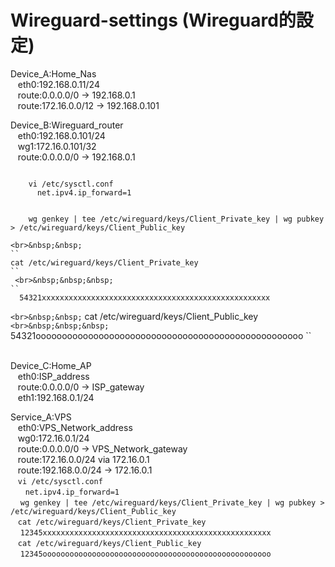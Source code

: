 # Wireguard-settings (Wireguard的設定)

Device_A:Home_Nas <br>&nbsp;&nbsp;
    eth0:192.168.0.11/24 <br>&nbsp;&nbsp;
    route:0.0.0.0/0 -> 192.168.0.1 <br>&nbsp;&nbsp;
    route:172.16.0.0/12 -> 192.168.0.101

Device_B:Wireguard_router <br>&nbsp;&nbsp;
    eth0:192.168.0.101/24 <br>&nbsp;&nbsp;
    wg1:172.16.0.101/32 <br>&nbsp;&nbsp;
    route:0.0.0.0/0 -> 192.168.0.1
<pre><code>
    vi /etc/sysctl.conf
      net.ipv4.ip_forward=1 </code></pre>
<pre><code>
    wg genkey | tee /etc/wireguard/keys/Client_Private_key | wg pubkey > /etc/wireguard/keys/Client_Public_key </code></pre>
    <br>&nbsp;&nbsp;
    ``
    cat /etc/wireguard/keys/Client_Private_key
    ``
     <br>&nbsp;&nbsp;&nbsp;
    ``
      54321xxxxxxxxxxxxxxxxxxxxxxxxxxxxxxxxxxxxxxxxxxxxxxxxxxx
``
      <br>&nbsp;&nbsp;
``
    cat /etc/wireguard/keys/Client_Public_key
``
     <br>&nbsp;&nbsp;&nbsp;
``
      54321ooooooooooooooooooooooooooooooooooooooooooooooooooo
``
      <br>&nbsp;&nbsp;


Device_C:Home_AP <br>&nbsp;&nbsp;
    eth0:ISP_address <br>&nbsp;&nbsp;
    route:0.0.0.0/0 -> ISP_gateway <br>&nbsp;&nbsp;
    eth1:192.168.0.1/24

Service_A:VPS <br>&nbsp;&nbsp;
    eth0:VPS_Network_address <br>&nbsp;&nbsp;
    wg0:172.16.0.1/24 <br>&nbsp;&nbsp;
    route:0.0.0.0/0 -> VPS_Network_gateway <br>&nbsp;&nbsp;
    route:172.16.0.0/24 via 172.16.0.1 <br>&nbsp;&nbsp;
    route:192.168.0.0/24 -> 172.16.0.1 <br>&nbsp;&nbsp;
    ``
    vi /etc/sysctl.conf
    ``
    <br> &nbsp;&nbsp;&nbsp;&nbsp;&nbsp;
    ``
      net.ipv4.ip_forward=1
    ``
    <br>&nbsp;&nbsp;&nbsp;
    ``
    wg genkey | tee /etc/wireguard/keys/Client_Private_key | wg pubkey > /etc/wireguard/keys/Client_Public_key
    ``
    <br>&nbsp;&nbsp;
    ``
    cat /etc/wireguard/keys/Client_Private_key
    ``
     <br>&nbsp;&nbsp;&nbsp;
    ``
      12345xxxxxxxxxxxxxxxxxxxxxxxxxxxxxxxxxxxxxxxxxxxxxxxxxxx
``
      <br>&nbsp;&nbsp;
``
    cat /etc/wireguard/keys/Client_Public_key
``
     <br>&nbsp;&nbsp;&nbsp;
``
      12345ooooooooooooooooooooooooooooooooooooooooooooooooooo
``
      <br>&nbsp;&nbsp;
